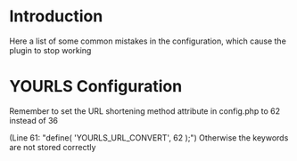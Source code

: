 # Introduction #

Here a list of some common mistakes in the configuration, which cause the plugin to stop working


# YOURLS Configuration #
Remember to set the URL shortening method attribute in config.php to 62 instead of 36

(Line 61: "define( 'YOURLS\_URL\_CONVERT', 62 );")
Otherwise the keywords are not stored correctly
